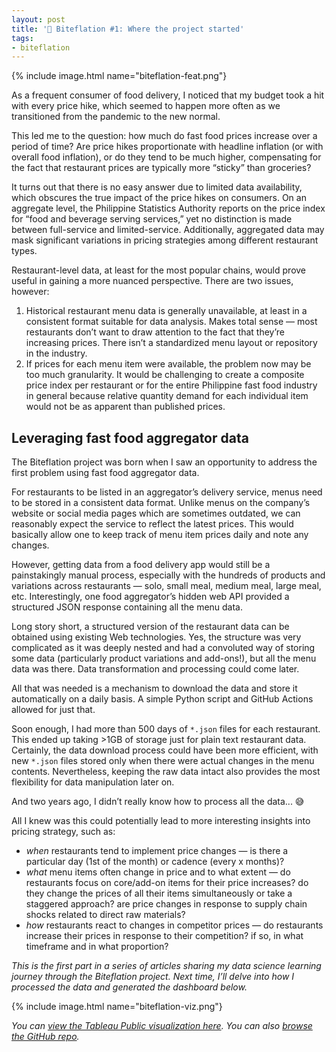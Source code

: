 ```yaml
---
layout: post
title: '🍔 Biteflation #1: Where the project started'
tags:
- biteflation
---
```


{% include image.html name="biteflation-feat.png"}

As a frequent consumer of food delivery, I noticed that my budget took a hit with every price hike, which seemed to happen more often as we transitioned from the pandemic to the new normal.

This led me to the question: how much do fast food prices increase over a period of time? Are price hikes proportionate with headline inflation (or with overall food inflation), or do they tend to be much higher, compensating for the fact that restaurant prices are typically more “sticky” than groceries?

It turns out that there is no easy answer due to limited data availability, which obscures the true impact of the price hikes on consumers. On an aggregate level, the Philippine Statistics Authority reports on the price index for “food and beverage serving services,” yet no distinction is made between full-service and limited-service. Additionally, aggregated data may mask significant variations in pricing strategies among different restaurant types.

Restaurant-level data, at least for the most popular chains, would prove useful in gaining a more nuanced perspective. There are two issues, however:

1. Historical restaurant menu data is generally unavailable, at least in a consistent format suitable for data analysis. Makes total sense — most restaurants don’t want to draw attention to the fact that they’re increasing prices. There isn’t a standardized menu layout or repository in the industry.
2. If prices for each menu item were available, the problem now may be too much granularity. It would be challenging to create a composite price index per restaurant or for the entire Philippine fast food industry in general because relative quantity demand for each individual item would not be as apparent than published prices.

## Leveraging fast food aggregator data

The Biteflation project was born when I saw an opportunity to address the first problem using fast food aggregator data.

For restaurants to be listed in an aggregator’s delivery service, menus need to be stored in a consistent data format. Unlike menus on the company’s website or social media pages which are sometimes outdated, we can reasonably expect the service to reflect the latest prices. This would basically allow one to keep track of menu item prices daily and note any changes.

However, getting data from a food delivery app would still be a painstakingly manual process, especially with the hundreds of products and variations across restaurants — solo, small meal, medium meal, large meal, etc. Interestingly, one food aggregator’s hidden web API provided a structured JSON response containing all the menu data.

<script src="https://gist.github.com/chechusiscar/5e8dbc2b9db87ff71b166fb430c5b305.js"></script>

Long story short, a structured version of the restaurant data can be obtained using existing Web technologies. Yes, the structure was very complicated as it was deeply nested and had a convoluted way of storing some data (particularly product variations and add-ons!), but all the menu data was there. Data transformation and processing could come later.

All that was needed is a mechanism to download the data and store it automatically on a daily basis. A simple Python script and GitHub Actions allowed for just that.

<script src="https://gist.github.com/chechusiscar/e1c97526965281f26e39dc651d3d8620.js"></script>

Soon enough, I had more than 500 days of `*.json` files for each restaurant. This ended up taking >1GB of storage just for plain text restaurant data. Certainly, the data download process could have been more efficient, with new `*.json` files stored only when there were actual changes in the menu contents. Nevertheless, keeping the raw data intact also provides the most flexibility for data manipulation later on.

And two years ago, I didn’t really know how to process all the data... 😅 

All I knew was this could potentially lead to more interesting insights into pricing strategy, such as:
* *when* restaurants tend to implement price changes — is there a particular day (1st of the month) or cadence (every x months)?
* *what* menu items often change in price and to what extent — do restaurants focus on core/add-on items for their price increases? do they change the prices of all their items simultaneously or take a staggered approach? are price changes in response to supply chain shocks related to direct raw materials?
* *how* restaurants react to changes in competitor prices — do restaurants increase their prices in response to their competition? if so, in what timeframe and in what proportion?

*This is the first part in a series of articles sharing my data science learning journey through the Biteflation project. Next time, I’ll delve into how I processed the data and generated the dashboard below.*

{% include image.html name="biteflation-viz.png"}

*You can [view the Tableau Public visualization here](https://public.tableau.com/app/profile/chechu.siscar/viz/FastFoodPriceTrends/GraphView). You can also [browse the GitHub repo](https://github.com/chechusiscar/biteflation).*